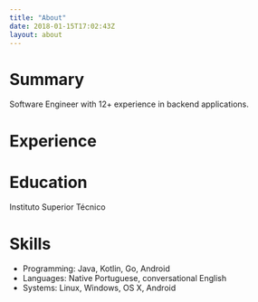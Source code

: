 ```yaml
---
title: "About"
date: 2018-01-15T17:02:43Z
layout: about
---
```


# Summary

Software Engineer with 12+ experience in backend applications.



# Experience

# Education

Instituto Superior Técnico

# Skills

- Programming: Java, Kotlin, Go, Android
- Languages: Native Portuguese, conversational English
- Systems: Linux, Windows, OS X, Android
